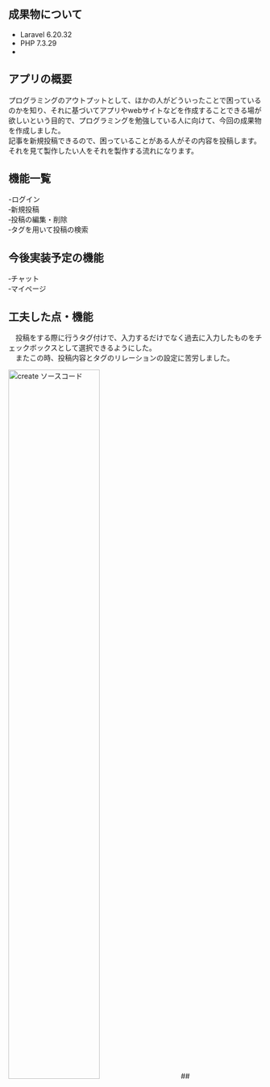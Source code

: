 
## 成果物について

- Laravel 6.20.32
- PHP 7.3.29
-  

## アプリの概要

プログラミングのアウトプットとして、ほかの人がどういったことで困っているのかを知り、それに基づいてアプリやwebサイトなどを作成することできる場が欲しいという目的で、プログラミングを勉強している人に向けて、今回の成果物を作成しました。<br>
記事を新規投稿できるので、困っていることがある人がその内容を投稿します。それを見て製作したい人をそれを製作する流れになります。<br>

<!--p align="center">
<img width="80%" alt="2021-10-29 (2)" src="https://user-images.githubusercontent.com/74753781/139519189-a8ac670e-539b-4fe9-9d61-95ce6dcaaee3.png">
</p-->

## 機能一覧
-ログイン<br>
‐新規投稿<br>
‐投稿の編集・削除<br>
‐タグを用いて投稿の検索<br>

## 今後実装予定の機能
‐チャット<br>
‐マイページ


## 工夫した点・機能

　投稿をする際に行うタグ付けで、入力するだけでなく過去に入力したものをチェックボックスとして選択できるようにした。<br>
　またこの時、投稿内容とタグのリレーションの設定に苦労しました。<br>
 
 <img width="60%" alt="create ソースコード" src="https://user-images.githubusercontent.com/74753781/139533363-2e6c73ad-c27b-4a28-9e7b-c812ae02f22e.png">
　
　
## 

